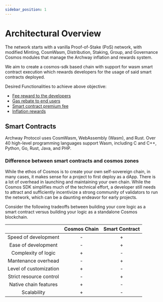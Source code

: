 ```yaml
---
sidebar_position: 1
---
```


# Architectural Overview
The network starts with a vanilla Proof-of-Stake (PoS) network, with modified Minting, CosmWasm, Distribution, Staking, Group, and Governance Cosmos modules that manage the Archway inflation and rewards system. 

We aim to create a cosmos-sdk based chain with support for wasm smart contract execution which rewards developers for the usage of said smart contracts deployed.

Desired Functionalities to achieve above objective:
- [Fee reward to the developers](../economics/overview.md)
- [Gas rebate to end users](../economics/gas-rebates.md)
- [Smart contract premium fee](../economics.smart-contracts-fees.md)
- [Inflation rewards](../economics/inflation.md)

## Smart Contracts
Archway Protocol uses CosmWasm, WebAssembly (Wasm), and Rust. Over 40 high-level programming languages support Wasm, including C and C++, Python, Go, Rust, Java, and PHP.

### Difference between smart contracts and cosmos zones
While the ethos of Cosmos is to create your own self-sovereign chain, in many cases, it makes sense for a project to first deploy as a dApp. There is a lot of overhead in launching and maintaining your own chain. While the Cosmos SDK simplifies much of the technical effort, a developer still needs to attract and sufficiently incentivize a strong community of validators to run the network, which can be a daunting endeavor for early projects.

Consider the following tradeoffs between building your core logic as a smart contract versus building your logic as a standalone Cosmos blockchain.

|                          | Cosmos Chain | Smart Contract|
|      :----:              |    :----:    |    :----:     |
|Speed of development      | -            | +             | 
|Ease of development       | -            | +             | 
|Complexity of logic       | +            | -             | 
|Mantenance overhead       | -            | +             | 
|Level of customization    | +            | -             | 
|Strict resource control   | -            | +             | 
|Native chain features     | +            | -             | 
|Scalability               | +            | -             | 


